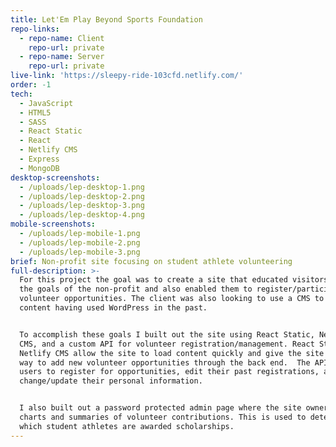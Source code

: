 ```yaml
---
title: Let'Em Play Beyond Sports Foundation
repo-links:
  - repo-name: Client
    repo-url: private
  - repo-name: Server
    repo-url: private
live-link: 'https://sleepy-ride-103cfd.netlify.com/'
order: -1
tech:
  - JavaScript
  - HTML5
  - SASS
  - React Static
  - React
  - Netlify CMS
  - Express
  - MongoDB
desktop-screenshots:
  - /uploads/lep-desktop-1.png
  - /uploads/lep-desktop-2.png
  - /uploads/lep-desktop-3.png
  - /uploads/lep-desktop-4.png
mobile-screenshots:
  - /uploads/lep-mobile-1.png
  - /uploads/lep-mobile-2.png
  - /uploads/lep-mobile-3.png
brief: Non-profit site focusing on student athlete volunteering
full-description: >-
  For this project the goal was to create a site that educated visitors about
  the goals of the non-profit and also enabled them to register/participate in
  volunteer opportunities. The client was also looking to use a CMS to update
  content having used WordPress in the past.


  To accomplish these goals I built out the site using React Static, Netlify
  CMS, and a custom API for volunteer registration/management. React Static and
  Netlify CMS allow the site to load content quickly and give the site owner a
  way to add new volunteer opportunities through the back end.  The API allows
  users to register for opportunities, edit their past registrations, and
  change/update their personal information. 


  I also built out a password protected admin page where the site owner can view
  charts and summaries of volunteer contributions. This is used to determine
  which student athletes are awarded scholarships.
---
```


